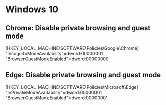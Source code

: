 # Windows 10
## Chrome: Disable private browsing and guest mode 
[HKEY_LOCAL_MACHINE\SOFTWARE\Policies\Google\Chrome]
"IncognitoModeAvailability"=dword:00000001
"BrowserGuestModeEnabled"=dword:00000000

## Edge: Disable private browsing and guest mode 
[HKEY_LOCAL_MACHINE\SOFTWARE\Policies\Microsoft\Edge]
"InPrivateModeAvailability"=dword:00000001
"BrowserGuestModeEnabled"=dword:00000001
  
